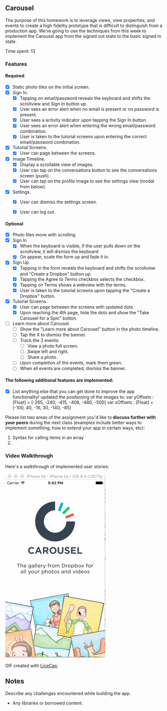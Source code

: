 ## Carousel

The purpose of this homework is to leverage views, view properties, and events to create a high fidelity prototype that is difficult to distinguish from a production app. We're going to use the techniques from this week to implement the Carousel app from the signed out state to the basic signed in state.

Time spent: 13

### Features

#### Required

- [X] Static photo tiles on the initial screen.
- [X] Sign In.
  - [X] Tapping on email/password reveals the keyboard and shifts the scrollview and Sign In button up.
  - [X] User sees an error alert when no email is present or no password is present.
  - [X] User sees a activity indicator upon tapping the Sign In button.
  - [X] User sees an error alert when entering the wrong email/password combination.
  - [X] User is taken to the tutorial screens upon entering the correct email/password combination.
- [X] Tutorial Screens.
  - [X] User can page between the screens.
- [X] Image Timeline.
  - [X] Display a scrollable view of images.
  - [X] User can tap on the conversations button to see the conversations screen (push).
  - [X] User can tap on the profile image to see the settings view (modal from below).
- [X] Settings.
  - [X] User can dismiss the settings screen.
  - [X] User can log out.



#### Optional

- [X] Photo tiles move with scrolling.
- [x] Sign In
  - [X] When the keyboard is visible, if the user pulls down on the scrollview, it will dismiss the keyboard
  - [X] On appear, scale the form up and fade it in.
- [X] Sign Up
  - [X] Tapping in the form reveals the keyboard and shifts the scrollview and "Create a Dropbox" button up.
  - [X] Tapping the Agree to Terms checkbox selects the checkbox.
  - [X] Tapping on Terms shows a webview with the terms.
  - [X] User is taken to the tutorial screens upon tapping the "Create a Dropbox" button.
- [X] Tutorial Screens.
  - [X] User can page between the screens with updated dots.
  - [X] Upon reaching the 4th page, hide the dots and show the "Take Carousel for a Spin" button.
- [ ] Learn more about Carousel.
  - [ ] Show the "Learn more about Carousel" button in the photo timeline.
  - [ ] Tap the X to dismiss the banner.
  - [ ] Track the 3 events:
    - [ ] View a photo full screen.
    - [ ] Swipe left and right.
    - [ ] Share a photo.
  - [ ] Upon completion of the events, mark them green.
  - [ ] When all events are completed, dismiss the banner.

#### The following **additional** features are implemented:

- [X] List anything else that you can get done to improve the app functionality!
updated the positioning of the images to:
var yOffsets : [Float] = [-265, -240, -415, -408, -480, -500]
var xOffsets : [Float] = [-100, 40, -16, 30, -140, -85]

Please list two areas of the assignment you'd like to **discuss further with your peers** during the next class (examples include better ways to implement something, how to extend your app in certain ways, etc):

1. Syntax for calling items in an array
2. 

### Video Walkthrough 

Here's a walkthrough of implemented user stories:

![myCarousel Demo gif](myCarouselDemo4.gif)


GIF created with [LiceCap](http://www.cockos.com/licecap/).

## Notes

Describe any challenges encountered while building the app.

* Any libraries or borrowed content.
